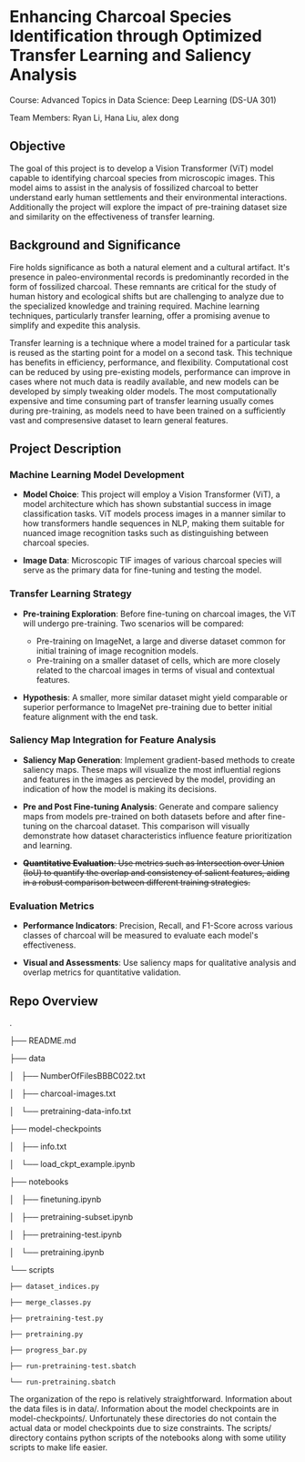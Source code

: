 # Enhancing Charcoal Species Identification through Optimized Transfer Learning and Saliency Analysis

Course: Advanced Topics in Data Science: Deep Learning (DS-UA 301)

Team Members: Ryan Li, Hana Liu, alex dong


## Objective

The goal of this project is to develop a Vision Transformer (ViT) model capable to identifying charcoal species from microscopic images. This model aims to assist in the analysis of fossilized charcoal to better understand early human settlements and their environmental interactions. Additionally the project will explore the impact of pre-training dataset size and similarity on the effectiveness of transfer learning.


## Background and Significance

Fire holds significance as both a natural element and a cultural artifact. It's presence in paleo-environmental records is predominantly recorded in the form of fossilized charcoal. These remnants are critical for the study of human history and ecological shifts but are challenging to analyze due to the specialized knowledge and training required. Machine learning techniques, particularly transfer learning, offer a promising avenue to simplify and expedite this analysis.

Transfer learning is a technique where a model trained for a particular task is reused as the starting point for a model on a second task. This technique has benefits in efficiency, performance, and flexibility. Computational cost can be reduced by using pre-existing models, performance can improve in cases where not much data is readily available, and new models can be developed by simply tweaking older models. The most computationally expensive and time consuming part of transfer learning usually comes during pre-training, as models need to have been trained on a sufficiently vast and compresensive dataset to learn general features. 


## Project Description

### Machine Learning Model Development

- **Model Choice**: This project will employ a Vision Transformer (ViT), a model architecture which has shown substantial success in image classification tasks. ViT models process images in a manner similar to how transformers handle sequences in NLP, making them suitable for nuanced image recognition tasks such as distinguishing between charcoal species.

- **Image Data**: Microscopic TIF images of various charcoal species will serve as the primary data for fine-tuning and testing the model. 

### Transfer Learning Strategy 

- **Pre-training Exploration**: Before fine-tuning on charcoal images, the ViT will undergo pre-training. Two scenarios will be compared:
    - Pre-training on ImageNet, a large and diverse dataset common for initial training of image recognition models.
    - Pre-training on a smaller dataset of cells, which are more closely related to the charcoal images in terms of visual and contextual features.

- **Hypothesis**: A smaller, more similar dataset might yield comparable or superior performance to ImageNet pre-training due to better initial feature alignment with the end task.

### Saliency Map Integration for Feature Analysis

- **Saliency Map Generation**: Implement gradient-based methods to create saliency maps. These maps will visualize the most influential regions and features in the images as percieved by the model, providing an indication of how the model is making its decisions.

- **Pre and Post Fine-tuning Analysis**: Generate and compare saliency maps from models pre-trained on both datasets before and after fine-tuning on the charcoal dataset. This comparison will visually demonstrate how dataset characteristics influence feature prioritization and learning.

- ~~**Quantitative Evaluation**: Use metrics such as Intersection over Union (IoU) to quantify the overlap and consistency of salient features, aiding in a robust comparison between different training strategies.~~

### Evaluation Metrics

- **Performance Indicators**: Precision, Recall, and F1-Score across various classes of charcoal will be measured to evaluate each model's effectiveness.

- **Visual and Assessments**: Use saliency maps for qualitative analysis and overlap metrics for quantitative validation.


## Repo Overview
.

├── README.md

├── data

│   ├── NumberOfFilesBBBC022.txt

│   ├── charcoal-images.txt

│   └── pretraining-data-info.txt

├── model-checkpoints

│   ├── info.txt

│   └── load_ckpt_example.ipynb

├── notebooks

│   ├── finetuning.ipynb

│   ├── pretraining-subset.ipynb

│   ├── pretraining-test.ipynb

│   └── pretraining.ipynb

└── scripts

    ├── dataset_indices.py

    ├── merge_classes.py

    ├── pretraining-test.py

    ├── pretraining.py

    ├── progress_bar.py

    ├── run-pretraining-test.sbatch

    └── run-pretraining.sbatch

The organization of the repo is relatively straightforward. Information about the data files is in data/. Information about the model checkpoints are in model-checkpoints/. Unfortunately these directories do not contain the actual data or model checkpoints due to size constraints. The scripts/ directory contains python scripts of the notebooks along with some utility scripts to make life easier. 
